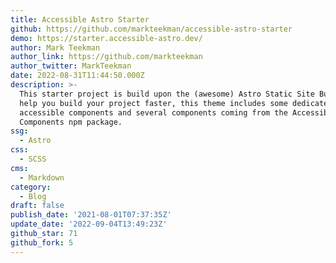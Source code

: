 ```yaml
---
title: Accessible Astro Starter
github: https://github.com/markteekman/accessible-astro-starter
demo: https://starter.accessible-astro.dev/
author: Mark Teekman
author_link: https://github.com/markteekman
author_twitter: MarkTeekman
date: 2022-08-31T11:44:50.000Z
description: >-
  This starter project is build upon the (awesome) Astro Static Site Builder. To
  help you build your project faster, this theme includes some dedicated
  accessible components and several components coming from the Accessible Astro
  Components npm package.
ssg:
  - Astro
css:
  - SCSS
cms:
  - Markdown
category:
  - Blog
draft: false
publish_date: '2021-08-01T07:37:35Z'
update_date: '2022-09-04T13:49:23Z'
github_star: 71
github_fork: 5
---
```



